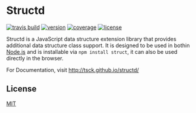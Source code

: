 # Structd

[![travis build](https://img.shields.io/travis/tsck/structd.svg)](https://travis-ci.org/tsck/structd)
[![version](https://img.shields.io/npm/v/structd.svg)](https://www.npmjs.com/package/structd)
[![coverage](https://img.shields.io/codecov/c/github/tsck/structd.svg)](https://codecov.io/gh/tsck/structd)
[![license](https://img.shields.io/github/license/tsck/structd.svg)](https://github.com/tsck/structd/blob/master/LICENSE)


Structd is a JavaScript data structure extension library that provides additional data structure class support. It is designed to be used in bothin [Node.js](https://nodejs.org/en/) and is installable via `npm install struct`, it can also be used directly in the browser.

For Documentation, visit http://tsck.github.io/structd/

## License

[MIT](LICENSE)